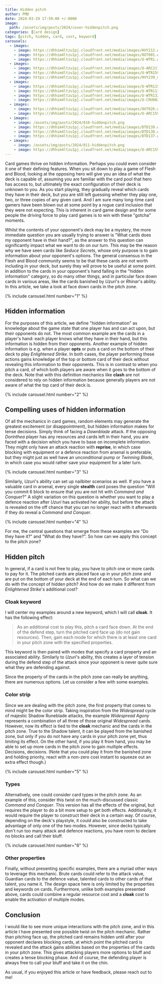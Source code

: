 ```yaml
---
title: Hidden pitch
author: PMD
date: 2024-03-29 17:59:00 +/-0000
image:
  path: /assets/img/posts/2024/cover-hiddenpitch.png
categories: [Card design]
tags: [pitch, hidden, card, cost, keyword]
carousels:
  - images:
    - image: https://dhhim4ltzu1pj.cloudfront.net/media/images/HVY212.width-450.format-webp.webp
    - image: https://dhhim4ltzu1pj.cloudfront.net/media/images/OUT001.width-450.format-webp.webp
    - image: https://dhhim4ltzu1pj.cloudfront.net/media/images/U-WTR1.width-450.format-webp.webp
  - images:
    - image: https://dhhim4ltzu1pj.cloudfront.net/media/images/U-ARC217.width-450.format-webp.webp
    - image: https://dhhim4ltzu1pj.cloudfront.net/media/images/U-WTR159.width-450.format-webp.webp
    - image: https://dhhim4ltzu1pj.cloudfront.net/media/images/HVY239_mIMmydw.width-450.format-webp.webp
  - images:
    - image: https://dhhim4ltzu1pj.cloudfront.net/media/images/U-WTR115.width-450.format-webp.webp
    - image: https://dhhim4ltzu1pj.cloudfront.net/media/images/U-WTR113.width-450.format-webp.webp
    - image: https://dhhim4ltzu1pj.cloudfront.net/media/images/U-WTR132.width-450.format-webp.webp
    - image: https://dhhim4ltzu1pj.cloudfront.net/media/images/U-CRU082.width-450.format-webp.webp
  - images:
    - image: https://dhhim4ltzu1pj.cloudfront.net/media/images/OUT026.width-450.format-webp.webp
    - image: https://dhhim4ltzu1pj.cloudfront.net/media/images/U-ARC159.width-450.format-webp.webp
  - images:
    - image: /assets/img/posts/2024/010-hiddenpitch.png
    - image: https://dhhim4ltzu1pj.cloudfront.net/media/images/DTD139.width-450.format-webp.webp
    - image: https://dhhim4ltzu1pj.cloudfront.net/media/images/DTD138.width-450.format-webp.webp
    - image: https://dhhim4ltzu1pj.cloudfront.net/media/images/DTD137.width-450.format-webp.webp
  - images:
    - image: /assets/img/posts/2024/011-hiddenpitch.png
    - image: https://dhhim4ltzu1pj.cloudfront.net/media/images/U-ARC159.width-450.format-webp.webp
---
```


Card games thrive on hidden information. Perhaps you could even consider it one of their defining features. When you sit down to play a game of Flesh and Blood, looking at the opposing hero will give you an idea of what the deck is capable of, assuming you are familiar with the card pool that hero has access to, but ultimately the exact configuration of their deck is unknown to you. As you start playing, they gradually reveal which cards they have in their deck, but you are still left guessing whether they play one, two, or three copies of any given card. And I am sure many long-time card gamers have been blown out at some point by a rogue card inclusion that they were not expecting. This is inherent in card game design and for some people the driving force to play card games is to win with these "gotcha" moments. 

Whilst the contents of your opponent's deck may be a mystery, the more immediate question you are usually trying to answer is "What cards does my opponent have in their hand?", as the answer to this question can significantly impact what we want to do on our turn. This may be the reason why we have seen cards like _Seduce Secrets_, whose only purpose is to gain information about your opponent's options. The general consensus in the Flesh and Blood community seems to be that these cards are not worth including in your deck, but surely they will prove to be useful at some point. In addition to the cards in your opponent's hand falling in the "hidden information" category, so do many other things, and in particular face down cards in various areas, like the cards banished by _Uzuri_'s or _Rhinar_'s ability. In this article, we take a look at face down cards in the pitch zone.

{% include carousel.html number="1" %}

## Hidden information
For the purposes of this article, we define "hidden information" as knowledge about the game state that one player has and can act upon, but their opponents do not. The most common example are the cards in a player's hand: each player knows what they have in their hand, but this information is hidden from their opponents. Another example of hidden information is e.g. when a player __opts__ or puts a card on the bottom of their deck to play _Enlightened Strike_. In both cases, the player performing these actions gains knowledge of the top or bottom card of their deck without revealing this information to their opponents. This is in contrast to when you pitch a card, of which both players are aware when it goes to the bottom of the deck. Note that with this definition mechanics like __clash__ are not considered to rely on hidden information because generally players are not aware of what the top card of their deck is.

{% include carousel.html number="2" %}

## Compelling uses of hidden information
Of all the mechanics in card games, random elements may generate the greatest excitement (or disappointment), but hidden information makes for tense decisions. Simply think of facing a _Dawnblade_ attack. If the opposing _Dorinthea_ player has any resources and cards left in their hand, you are faced with a decision which you have to base on incomplete information. They might only have an attack reaction with __reprise__, in which case blocking with equipment or a defence reaction from arsenal is preferable, but they might just as well have an unconditional pump or _Twinning Blade_, in which case you would rather save your equipment for a later turn. 

{% include carousel.html number="3" %}

Similarly, _Uzuri_'s ability can set up nailbiter scenarios as well. If you have a valuable card in arsenal, every single __stealth__ card poses the question "Will you commit 6 block to ensure that you are not hit with _Command and Conquer_?" A slight variation on this question is whether you want to play a defence reaction after _Uzuri_ has activated her ability, but before the attack is revealed on the off chance that you can no longer react with it afterwards if they do reveal a _Command and Conquer_.

{% include carousel.html number="4" %}

For me, the central questions that emerge from these examples are "Do they have it?" and "What do they have?". So how can we apply this concept to the pitch zone?

## Hidden pitch
In general, if a card is not free to play, you have to pitch one or more cards to pay for it. The pitched cards are placed face up in your pitch zone and are put on the bottom of your deck at the end of each turn. So what can we do with the concept of hidden pitch? And how do we make it different from _Enlightened Strike_'s additional cost?

### __Cloak__ keyword
I will center my examples around a new keyword, which I will call __cloak__. It has the following effect:

> As an additional cost to play this, pitch a card face down. At the end of the defend step, turn the pitched card face up (do not gain resources). Then, gain each mode for which there is at least one card in your pitch zone with the specified properties.

This keyword is then paired with modes that specify a card property and an associated ability. Similarly to _Uzuri_'s ability, this creates a layer of tension during the defend step of the attack since your opponent is never quite sure what they are defending against.

Since the property of the cards in the pitch zone can really be anything, there are numerous options. Let us consider a few with some examples.

### Color strip
Since we are dealing with the pitch zone, the first property that comes to mind might be the color strip. Taking inspiration from the _Widespread_ cycle of majestic Shadow Runeblade attacks, the example _Widespread Agony_ represents a combination of all three of those original _Widespread_ cards. However, now its effect is tied to the __cloak__ mechanic and the cards in the pitch zone. True to the Shadow talent, it can be played from the banished zone, but only if you do not have any cards in your pitch zone yet, thus limiting its effect. On the other hand, if you play it from hand, you may be able to set up more cards in the pitch zone to gain multiple effects. Decisions, decisions. (Note that you could play it from the banished zone and holding priority, react with a non-zero cost instant to squeeze out an extra effect though.)

{% include carousel.html number="5" %}

### Types
Alternatively, one could consider card types in the pitch zone. As an example of this, consider this twist on the much-discussed classic _Command and Conquer_. This version has all the effects of the original, but requires the player to do a bit more setup to get both effects. Additionally, it would require the player to construct their deck in a certain way. Of course, depending on the deck's playstyle, it could also be constructed to take advantage of only one of the two modes. However, since decks typically don't run too many attack and defence reactions, you have room to declare no blocks and call their bluff.

{% include carousel.html number="6" %}

### Other properties
Finally, without presenting specific examples, there are a myriad other ways to leverage this mechanic. Brute cards could refer to the attack value, Guardian cards to the defence value, talented cards to other cards of that talent, you name it. The design space here is only limited by the properties and keywords on cards. Furthermore, unlike both examples presented above, cards could combine a regular resource cost and a __cloak__ cost to enable the activation of multiple modes.

## Conclusion
I would like to see more unique interactions with the pitch zone, and in this article I have presented one possible twist on the pitch mechanic. Rather than pitching face up, the pitched card remains hidden until after your opponent declares blocking cards, at which point the pitched card is revealed and the attack gains abilities based on the properties of the cards in your pitch zone. This gives attacking players more options to bluff and creates a tense blocking phase. And of course, the defending player is always free to call your bluff and take it on the chin.

As usual, if you enjoyed this article or have feedback, please reach out to me!